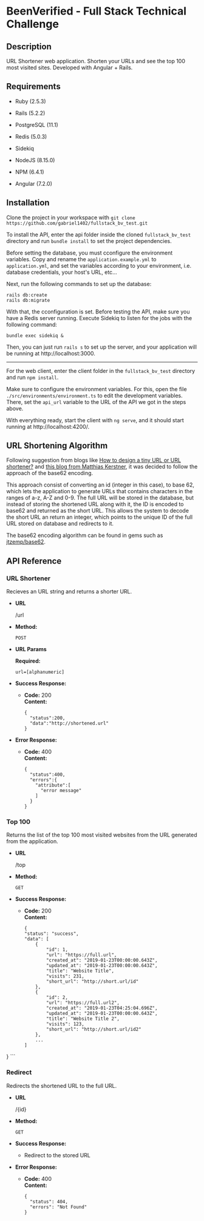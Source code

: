 # BeenVerified - Full Stack Technical Challenge

## Description
URL Shortener web application. Shorten your URLs and see the top 100 most visited sites. Developed with Angular + Rails.

## Requirements
- Ruby (2.5.3)
- Rails (5.2.2)
- PostgreSQL (11.1)
- Redis (5.0.3)
- Sidekiq

- NodeJS (8.15.0)
- NPM (6.4.1)
- Angular (7.2.0)

## Installation
Clone the project in your workspace with ```git clone https://github.com/gabriel1402/fullstack_bv_test.git```

To install the API, enter the api folder inside the cloned `fullstack_bv_test` directory and run ```bundle install``` to set the project dependencies.

Before setting the database, you must cconfigure the environment variables. Copy and rename the `application.example.yml` to `application.yml`, and set the variables according to your environment, i.e. database credentials, your host's URL, etc... 

Next, run the following commands to set up the database:

```
rails db:create
rails db:migrate
```

With that, the cconfiguration is set. Before testing the API, make sure you have a Redis server running. Execute Sidekiq to listen for the jobs with the following command:

```
bundle exec sidekiq &
```

Then, you can just run `rails s` to set up the server, and your application will be running at http://localhost:3000.

----

For the web client, enter the client folder in the `fullstack_bv_test` directory and run ```npm install```.

Make sure to configure the environment variables. For this, open the file `./src/environments/environment.ts` to edit the development variables. There, set the `api_url` variable to the URL of the API we got in the steps above.

With everything ready, start the client with ```ng serve```, and it should start running at http://localhost:4200/.

## URL Shortening Algorithm

Following suggestion from blogs like [How to design a tiny URL or URL shortener?](https://www.geeksforgeeks.org/how-to-design-a-tiny-url-or-url-shortener/) and [this blog from Matthias Kerstner](https://www.kerstner.at/2012/07/shortening-strings-using-base-62-encoding/), it was decided to follow the approach of the base62 encoding.

This approach consist of converting an id (integer in this case), to base 62, which lets the application to generate URLs that contains characters in the ranges of a-z, A-Z and 0-9. The full URL will be stored in the database, but instead of storing the shortened URL along with it, the ID is encoded to base62 and returned as the short URL. This allows the system to decode the short URL an return an integer, which points to the unique ID of the full URL stored on database and redirects to it.

The base62 encoding algorithm can be found in gems such as [jtzemp/base62](https://github.com/jtzemp/base62).

## API Reference

### URL Shortener
Recieves an URL string and returns a shorter URL.

* **URL**

  /url

* **Method:**

  `POST`
  
*  **URL Params**

   **Required:**
 
   `url=[alphanumeric]`

* **Success Response:**

  * **Code:** 200 <br />
    **Content:** 
    ```
    {
      "status":200,
      "data":"http://shortened.url"
    }
    ```

* **Error Response:**

  * **Code:** 400 <br />
    **Content:** 
    ```
    {
      "status":400,
      "errors":{
        "attribute":[
          "error message"
        ]
      }
    }
    ```

### Top 100
Returns the list of the top 100 most visited websites from the URL generated from the application.
* **URL**

  /top

* **Method:**

  `GET`

* **Success Response:**

  * **Code:** 200 <br />
    **Content:** 
    ```
    {
    "status": "success",
    "data": [
        {
            "id": 1,
            "url": "https://full.url",
            "created_at": "2019-01-23T00:00:00.643Z",
            "updated_at": "2019-01-23T00:00:00.643Z",
            "title": "Website Title",
            "visits": 231,
            "short_url": "http://short.url/id"
        },
        {
            "id": 2,
            "url": "https://full.url2",
            "created_at": "2019-01-23T04:25:04.696Z",
            "updated_at": "2019-01-23T00:00:00.643Z",
            "title": "Website Title 2",
            "visits": 123,
            "short_url": "http://short.url/id2"
        },
        ...
    ]
}
    ```

### Redirect
Redirects the shortened URL to the full URL.
* **URL**

  /{id}

* **Method:**

  `GET`

* **Success Response:**

  * Redirect to the stored URL

* **Error Response:**
  
  * **Code:** 400 <br />
    **Content:** 
    ```
    {
      "status": 404,
      "errors": "Not Found"
    }
    ```
